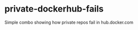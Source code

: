 private-dockerhub-fails
=======================

Simple combo showing how private repos fail in hub.docker.com
